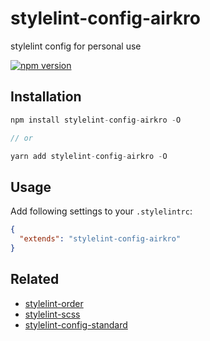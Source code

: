 # stylelint-config-airkro

stylelint config for personal use

[![npm version](https://badge.fury.io/js/stylelint-config-airkro.svg)](https://www.npmjs.com/package/stylelint-config-airkro)

## Installation

```js
npm install stylelint-config-airkro -O

// or

yarn add stylelint-config-airkro -O
```

## Usage

Add following settings to your `.stylelintrc`:

```json
{
  "extends": "stylelint-config-airkro"
}
```

## Related

* [stylelint-order](https://www.npmjs.com/package/stylelint-order)
* [stylelint-scss](https://www.npmjs.com/package/stylelint-scss)
* [stylelint-config-standard](https://www.npmjs.com/package/stylelint-config-standard)
